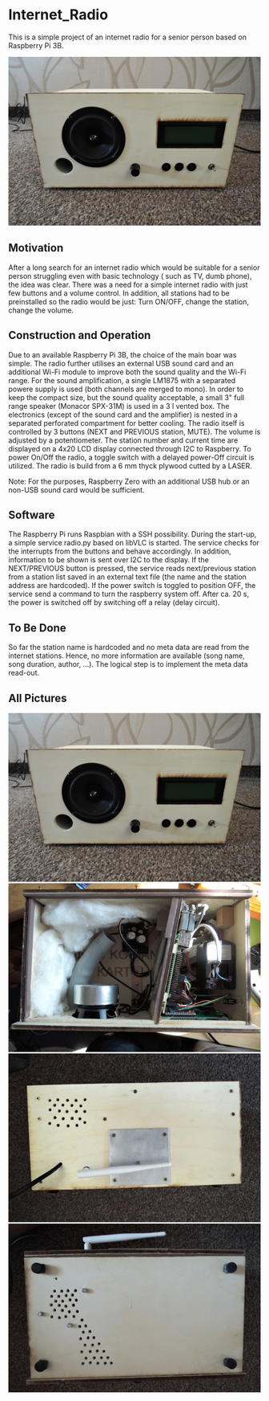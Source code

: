 # Internet_Radio
This is a simple project of an internet radio for a senior person based on Raspberry Pi 3B. 

![Radio 1](https://github.com/hadato/Internet_Radio/blob/master/DSCN5457.JPG)

## Motivation
After a long search for an internet radio which would be suitable for a senior person struggling even with basic technology ( such as TV, dumb phone), the idea was clear. There was a need for a simple internet radio with just few buttons and a volume control. In addition, all stations had to be preinstalled so the radio would be just: Turn ON/OFF, change the station, change the volume. 

## Construction and Operation
Due to an available Raspberry Pi 3B, the choice of the main boar was simple. The radio further utilises an external USB sound card and an additional Wi-Fi module to improve both the sound quality and the Wi-Fi range. For the sound amplification, a single LM1875 with a separated powere supply is used (both channels are merged to mono).  In order to keep the compact size, but the sound quality acceptable, a small 3" full range speaker (Monacor SPX-31M) is used in a 3 l vented box. The electronics (except of the sound card and the amplifier) is nested in a separated perforated compartment for better cooling. The radio itself is controlled by 3 buttons (NEXT and PREVIOUS station, MUTE). The volume is adjusted by a potentiometer. The station number and current time are displayed on a 4x20 LCD display connected through I2C to Raspberry. To power On/Off the radio, a toggle switch with a delayed power-Off circuit is utilized. The radio is build from a 6 mm thyck plywood cutted by a LASER. 

Note: For the purposes, Raspberry Zero with an additional USB hub or an non-USB sound card would be sufficient.  

## Software
The Raspberry Pi runs Raspbian with a SSH possibility. During the start-up, a simple service radio.py based on libVLC is started. The service checks for the interrupts from the buttons and behave accordingly. In addition, information to be shown is sent over I2C to the display. If the NEXT/PREVIOUS button is pressed, the service reads next/previous station from a station list saved in an external text file (the name and the station address are hardcoded). If the power switch is toggled to position OFF, the service send a command to turn the raspberry system off. After ca. 20 s, the power is switched off by switching off a relay (delay circuit). 

## To Be Done
So far the station name is hardcoded and no meta data are read from the internet stations. Hence, no more information are available (song name, song duration, author, ...). The logical step is to implement the meta data read-out.

## All Pictures
![Radio 2](https://github.com/hadato/Internet_Radio/blob/master/DSCN5457.JPG)
![Radio 3](https://github.com/hadato/Internet_Radio/blob/master/DSCN5456.JPG)
![Radio 4](https://github.com/hadato/Internet_Radio/blob/master/DSCN5459.JPG)
![Radio 5](https://github.com/hadato/Internet_Radio/blob/master/DSCN5460.JPG)
